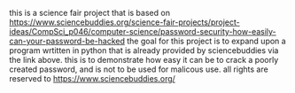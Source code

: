 this is a science fair project that is based on https://www.sciencebuddies.org/science-fair-projects/project-ideas/CompSci_p046/computer-science/password-security-how-easily-can-your-password-be-hacked
the goal for this project is to expand upon a program wrtitten in python that is already provided by sciencebuddies via the link above.
this is to demonstrate how easy it can be to crack a poorly created password, and is not to be used for malicous use.
all rights are reserved to https://www.sciencebuddies.org/
